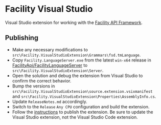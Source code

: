 # Facility Visual Studio

Visual Studio extension for working with the [Facility API Framework](https://facilityapi.github.io/).

## Publishing

* Make any necessary modifications to `src\Facility.VisualStudioExtension\Grammars\fsd.tmLanguage`.
* Copy `Facility.LanguageServer.exe` from the latest `win-x64` release in [FacilityApi/FacilityLanguageServer](https://github.com/FacilityApi/FacilityLanguageServer/releases) to `src\Facility.VisualStudioExtension\Server`.
* Open the solution and debug the extension from Visual Studio to confirm the correct behavior.
* Bump the versions in `src\Facility.VisualStudioExtension\source.extension.vsixmanifest` and `src\Facility.VisualStudioExtension\Properties\AssemblyInfo.cs`.
* Update `ReleaseNotes.md` accordingly.
* Switch to the `Release` `Any CPU` configuration and build the extension.
* Follow the [instructions](https://learn.microsoft.com/en-us/visualstudio/extensibility/walkthrough-publishing-a-visual-studio-extension?view=vs-2022#update-a-published-extension-in-visual-studio-marketplace) to publish the extension. Be sure to update the Visual Studio extension, not the Visual Studio Code extension.
